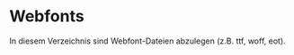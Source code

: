 Webfonts
==================

In diesem Verzeichnis sind Webfont-Dateien abzulegen (z.B. ttf, woff, eot).